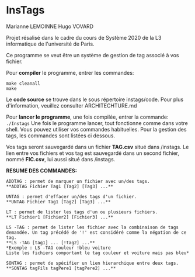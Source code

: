 # InsTags
Marianne LEMOINNE
Hugo VOVARD

Projet résalisé dans le cadre du cours de Système 2020 de la L3 informatique de l'université de Paris.

Ce programme se veut être un système de gestion de tag associé à vos fichier.

Pour **compiler** le programme, entrer les commandes:
```
make cleanall
make
```

Le **code source** se trouve dans le sous répertoire instags/code. Pour plus d'information, veuillez consulter ARCHITECHTURE.md

Pour **lancer le programme**, une fois compilée, entrer la commande:
`./Instags`
Une fois le programme lancer, tout fonctionne comme dans votre shell. Vous pouvez utiliser vos commandes habituelles.
Pour la gestion des tags, les commandes sont listées ci dessous.

Vos tags seront sauvegardé dans un fichier **TAG.csv** situé dans /instags. Le lien entre vos fichiers et vos tag est sauvegardé dans un second fichier, nommé **FIC.csv**, lui aussi situé dans /instags.

**RESUME DES COMMANDES:**

    ADDTAG : permet de marquer un fichier avec un/des tags.
    **ADDTAG Fichier Tag1 [Tag2] [Tag3] ...**

    UNTAG : permet d'effacer un/des tags d'un fichier.
    **UNTAG Fichier Tag1 [Tag2] [Tag3] ...**

    LT : permet de lister les tags d'un ou plusieurs fichiers.
    **LT Fichier1 [Fichier2] [Fichier3] ...**

    LS -TAG : permet de lister les fichier avec la combinaison de tags demandée. Un tag précédé de '!' est considéré comme la négation de ce tag.
    **LS -TAG [tag1] ... [!tag2] ...**
    *Exemple : LS -TAG couleur !bleu voiture
    Liste les fichiers comportant le tag couleur et voiture mais pas bleu*

    SONTAG : permet de spécifier un lien hierarchique entre deux tags.
    **SONTAG tagFils tagPere1 [tagPere2] ...**